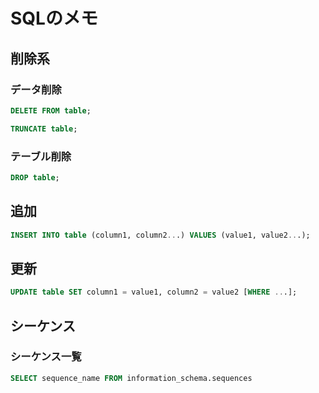 # SQLのメモ
## 削除系
### データ削除
```sql
DELETE FROM table;
```
```sql
TRUNCATE table;
```
### テーブル削除
```sql
DROP table;
```
  
## 追加
```sql
INSERT INTO table (column1, column2...) VALUES (value1, value2...);
```
  
## 更新
```sql
UPDATE table SET column1 = value1, column2 = value2 [WHERE ...];
```

## シーケンス
### シーケンス一覧
```sql
SELECT sequence_name FROM information_schema.sequences
```
